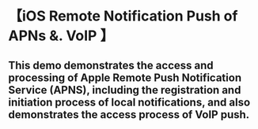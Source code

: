 # 【iOS Remote Notification Push of APNs &. VoIP 】
## This demo demonstrates the access and processing of Apple Remote Push Notification Service (APNS), including the registration and initiation process of local notifications, and also demonstrates the access process of VoIP push.

